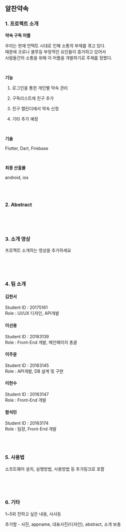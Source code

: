 ## 알찬약속

### 1. 프로젝트 소개

  **약속 구독 어플**

우리는 현재 언택트 시대로 인해 소통의 부재를 겪고 있다. <br>
때문에 코로나 블루등 부정적인 요인들이 증가하고 있어서 <br>
사람들간의 소통을 위해 이 어플을 개발하기로 주제를 정했다.<br>

<br>

**기능** 

1) 로그인을 통한 개인별 약속 관리

2) 구독리스트에 친구 추가

3) 친구 캘린더에서 약속 신청

4) 기타 추가 예정

<br>

**기술**

Flutter, Dart, Firebase

<br>

**최종 산출물**

android, ios

<br>
<br>

### 2. Abstract<br>

<br>
<br>
<br>

### 3. 소개 영상

프로젝트 소개하는 영상을 추가하세요

<br>
<br>
<br>

### 4. 팀 소개

#### 김현서
Student ID : 20175161   
Role : UI/UX 디자인, API개발
  <br>   

#### 이선용
Student ID : 20163139 <br>
Role : Front-End 개발, 메인페이지 총괄
   <br>

#### 이주윤
Student ID : 20163145 <br>
Role : API개발, DB 설계 및 구현
   <br>

#### 이헌수
Student ID : 20163147 <br>
Role : Front-End 개발
   <br>    

#### 함석민
Student ID : 20163174 <br>
Role : 팀장, Front-End 개발

   <br>
   <br>

### 5. 사용법

소프트웨어 설치, 실행방법, 사용방법 등 추가링크로 포함


<br>
<br>
<br>

### 6. 기타

1~5외 전하고 싶은 내용, 사사등

추가할  - 사진, appname, 대표사진(디자인), abstract, 소개 보충
